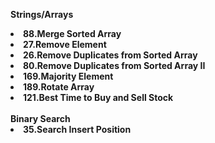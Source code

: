 <strong>Strings/Arrays</storng>
<li>88.Merge Sorted Array</li>
<li>27.Remove Element</li>
<li>26.Remove Duplicates from Sorted Array</li>
<li>80.Remove Duplicates from Sorted Array II</li>
<li>169.Majority Element</li>
<li>189.Rotate Array</li>
<li>121.Best Time to Buy and Sell Stock</li>
<br>
<storng>Binary Search</storng>
<li>35.Search Insert Position</li>
